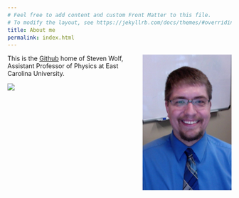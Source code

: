 ```yaml
---
# Feel free to add content and custom Front Matter to this file.
# To modify the layout, see https://jekyllrb.com/docs/themes/#overriding-theme-defaults
title: About me
permalink: index.html
---
```


<img src="./images/swolfHeadVert.jpg" width="200" alt="Head Shot" align="right" style="padding 5px;"/>


This is the [Github](github.com) home of Steven Wolf, Assistant Professor of Physics at East Carolina University.

<img src="https://image.freepik.com/free-vector/geometric-background-with-text-of-coming-soon_1017-5069.jpg" width="250"/>

